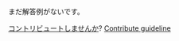 
まだ解答例がないです。

[コントリビュートしませんか](https://github.com/BFEdev/BFE.dev-solutions/blob/main/problem/add-comma-to-number_ja.md)?  [Contribute guideline](https://github.com/BFEdev/BFE.dev-solutions#how-to-contribute)

